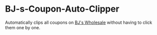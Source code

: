 # BJ-s-Coupon-Auto-Clipper
Automatically clips all coupons on [BJ's Wholesale](https://www.bjs.com/myCoupons) without having to click them one by one.
